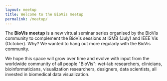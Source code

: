 ```yaml
---
layout: meetup
title: Welcome to the BioVis meetup
permalink: /meetup/
---
```


The **BioVis meetup** is a new virtual seminar series organised by the BioVis
community to complement the BioVis sessions at ISMB (July) and IEEE Vis
(October). Why? We wanted to hang out more regularly with the BioVis community.

We hope this space will grow over time and evolve with input from the worldwide
community of all people "BioVis": wet-lab researchers, clinicians,
bioinformaticians, visualization researchers, designers, data scientists, all
invested in biomedical data visualization.
